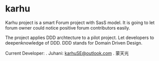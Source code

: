 # karhu

Karhu project is a smart Forum project with SasS model. It is going to let forum owner could notice positive forum contributors easily.

The project applies DDD archtecture to a pilot project. Let developers to deepenknowledge of DDD. DDD stands for Domain Driven Design.

Current Developer:
. Juhani: karhuSE@outlook.com
. 蒙天光
